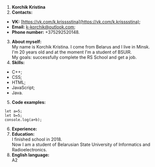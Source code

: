 1. **Korchik Kristina**
2. **Contacts:**
* **VK:** [https://vk.com/k.krisssstina](https://vk.com/k.krisssstina);
* **Email:** [k-korchik@outlook.com](k-korchik@outlook.com);
* **Phone number:** +375292520148.
3. **About myself:**\
 My name is Korchik Kristina. I come from Belarus and I live in Minsk.\
 I'm 20 years old and at the moment I'm a student of BSUIR.\
 My goals: successfully complete the RS School and get a job.
4. **Skills:** 
* С++;
* CSS;
* HTML;
* JavaScript;
* Java.
5. **Code examples:**
```
let a=5;
let b=5;
console.log(a+b);
```
6. **Experience:**
7. **Education:**\
I finished school in 2018.\
Now I am a student of Belarusian State University of Informatics and Radioelectronics.
8. **English language:**\
A2


